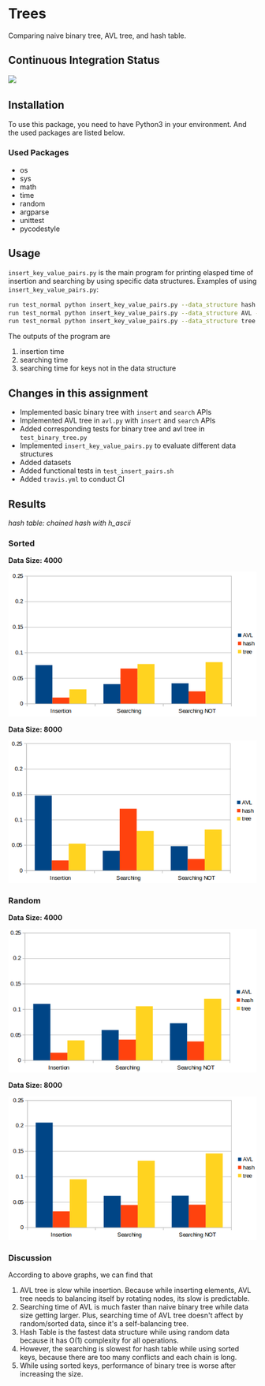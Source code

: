 # Trees
Comparing naive binary tree, AVL tree, and hash table.

## Continuous Integration Status
![](https://travis-ci.com/cu-swe4s-fall-2019/trees-Sayter99.svg?branch=master)

## Installation
To use this package, you need to have Python3 in your environment. And the used packages are listed below.

### Used Packages
* os
* sys
* math
* time
* random
* argparse
* unittest
* pycodestyle

## Usage
`insert_key_value_pairs.py` is the main program for printing elasped time of insertion and searching by using specific data structures. Examples of using `insert_key_value_pairs.py`:

```bash
run test_normal python insert_key_value_pairs.py --data_structure hash --dataset rand.txt --data_number 1000
run test_normal python insert_key_value_pairs.py --data_structure AVL --dataset rand.txt --data_number 1000
run test_normal python insert_key_value_pairs.py --data_structure tree --dataset rand.txt --data_number 1000
```

The outputs of the program are
1. insertion time
2. searching time
3. searching time for keys not in the data structure

## Changes in this assignment
* Implemented basic binary tree with `insert` and `search` APIs
* Implemented AVL tree in `avl.py` with `insert` and `search` APIs
* Added corresponding tests for binary tree and avl tree in `test_binary_tree.py`
* Implemented `insert_key_value_pairs.py` to evaluate different data structures
* Added datasets
* Added functional tests in `test_insert_pairs.sh`
* Added `travis.yml` to conduct CI

## Results

*hash table: chained hash with h_ascii*

### Sorted

**Data Size: 4000**

![](images/4000s.png)

**Data Size: 8000**

![](images/8000s.png)

### Random

**Data Size: 4000**

![](images/4000.png)

**Data Size: 8000**

![](images/8000.png)

### Discussion
According to above graphs, we can find that
1. AVL tree is slow while insertion. Because while inserting elements, AVL tree needs to balancing itself by rotating nodes, its slow is predictable.
2. Searching time of AVL is much faster than naive binary tree while data size getting larger. Plus, searching time of AVL tree doesn't affect by random/sorted data, since it's a self-balancing tree.
3. Hash Table is the fastest data structure while using random data because it has O(1) complexity for all operations.
4. However, the searching is slowest for hash table while using sorted keys, because there are too many conflicts and each chain is long.
5. While using sorted keys, performance of binary tree is worse after increasing the size.